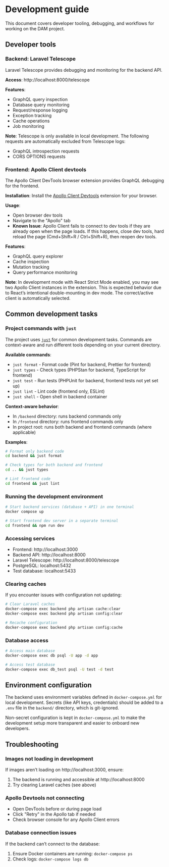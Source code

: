 # Development guide

This document covers developer tooling, debugging, and workflows for working on the DAM project.

## Developer tools

### Backend: Laravel Telescope

Laravel Telescope provides debugging and monitoring for the backend API.

**Access**: http://localhost:8000/telescope

**Features**:
- GraphQL query inspection
- Database query monitoring
- Request/response logging
- Exception tracking
- Cache operations
- Job monitoring

**Note**: Telescope is only available in local development. The following requests are automatically excluded from Telescope logs:
- GraphQL introspection requests
- CORS OPTIONS requests

### Frontend: Apollo Client devtools

The Apollo Client DevTools browser extension provides GraphQL debugging for the frontend.

**Installation**: Install the [Apollo Client Devtools](https://www.apollographql.com/docs/react/development-testing/developer-tooling/#apollo-client-devtools) extension for your browser.

**Usage**:
- Open browser dev tools
- Navigate to the "Apollo" tab
- **Known Issue**: Apollo Client fails to connect to dev tools if they are already open when the page loads. If
  this happens, close dev tools, hard reload the page (Cmd+Shift+R / Ctrl+Shift+R), then reopen dev tools.

**Features**:
- GraphQL query explorer
- Cache inspection
- Mutation tracking
- Query performance monitoring

**Note**: In development mode with React Strict Mode enabled, you may see two Apollo Client instances in the extension.
This is expected behavior due to React’s intentional double-mounting in dev mode. The correct/active client is
automatically selected.

## Common development tasks

### Project commands with `just`

The project uses [`just`](https://github.com/casey/just) for common development tasks. Commands are context-aware and
run different tools depending on your current directory.

**Available commands**:
- `just format` - Format code (Pint for backend, Prettier for frontend)
- `just types` - Check types (PHPStan for backend, TypeScript for frontend)
- `just test` - Run tests (PHPUnit for backend, frontend tests not yet set up)
- `just lint` - Lint code (frontend only, ESLint)
- `just shell` - Open shell in backend container

**Context-aware behavior**:
- In `/backend` directory: runs backend commands only
- In `/frontend` directory: runs frontend commands only
- In project root: runs both backend and frontend commands (where applicable)

**Examples**:
```bash
# Format only backend code
cd backend && just format

# Check types for both backend and frontend
cd .. && just types

# Lint frontend code
cd frontend && just lint
```

### Running the development environment

```bash
# Start backend services (database + API) in one terminal
docker compose up

# Start frontend dev server in a separate terminal
cd frontend && npm run dev
```

### Accessing services

- Frontend: http://localhost:3000
- Backend API: http://localhost:8000
- Laravel Telescope: http://localhost:8000/telescope
- PostgreSQL: localhost:5432
- Test database: localhost:5433

### Clearing caches

If you encounter issues with configuration not updating:

```bash
# Clear Laravel caches
docker-compose exec backend php artisan cache:clear
docker-compose exec backend php artisan config:clear

# Recache configuration
docker-compose exec backend php artisan config:cache
```

### Database access

```bash
# Access main database
docker-compose exec db psql -U app -d app

# Access test database
docker-compose exec db_test psql -U test -d test
```

## Environment configuration

The backend uses environment variables defined in `docker-compose.yml` for local development. Secrets (like API keys,
credentials) should be added to a `.env` file in the `backend/` directory, which is git-ignored.

Non-secret configuration is kept in `docker-compose.yml` to make the development setup more transparent and easier to
onboard new developers.

## Troubleshooting

### Images not loading in development

If images aren’t loading on http://localhost:3000, ensure:
1. The backend is running and accessible at http://localhost:8000
2. Try clearing Laravel caches (see above)

### Apollo Devtools not connecting

- Open DevTools before or during page load
- Click "Retry" in the Apollo tab if needed
- Check browser console for any Apollo Client errors

### Database connection issues

If the backend can’t connect to the database:
1. Ensure Docker containers are running: `docker-compose ps`
2. Check logs: `docker-compose logs db`
